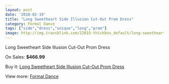 ```yaml
---
layout: post
date: '2018-02-19'
title: "Long Sweetheart Side Illusion Cut-Out Prom Dress"
category: Formal Dance
tags: ["side","dress","unique","long","prom"]
image: http://img.transblink.com/22015-thickbox_default/long-sweetheart-side-illusion-cut-out-prom-dress.jpg
---
```

Long Sweetheart Side Illusion Cut-Out Prom Dress

On Sales: **$466.99**
<a href="https://www.transblink.com/en/formal-dance/6982-long-sweetheart-side-illusion-cut-out-prom-dress.html"><amp-img layout="responsive" width="600" height="600" src="//img.transblink.com/22015-thickbox_default/long-sweetheart-side-illusion-cut-out-prom-dress.jpg" alt="Long Sweetheart Side Illusion Cut-Out Prom Dress 0" /></a>
<a href="https://www.transblink.com/en/formal-dance/6982-long-sweetheart-side-illusion-cut-out-prom-dress.html"><amp-img layout="responsive" width="600" height="600" src="//img.transblink.com/22017-thickbox_default/long-sweetheart-side-illusion-cut-out-prom-dress.jpg" alt="Long Sweetheart Side Illusion Cut-Out Prom Dress 1" /></a>
<a href="https://www.transblink.com/en/formal-dance/6982-long-sweetheart-side-illusion-cut-out-prom-dress.html"><amp-img layout="responsive" width="600" height="600" src="//img.transblink.com/22016-thickbox_default/long-sweetheart-side-illusion-cut-out-prom-dress.jpg" alt="Long Sweetheart Side Illusion Cut-Out Prom Dress 2" /></a>

Buy it: [Long Sweetheart Side Illusion Cut-Out Prom Dress](https://www.transblink.com/en/formal-dance/6982-long-sweetheart-side-illusion-cut-out-prom-dress.html "Long Sweetheart Side Illusion Cut-Out Prom Dress")

View more: [Formal Dance](https://www.transblink.com/en/6-formal-dance "Formal Dance")